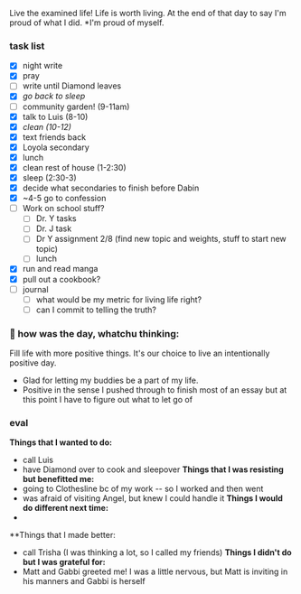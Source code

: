
Live the examined life! Life is worth living. 
At the end of that day to say I'm proud of what I did. *I'm proud of myself.

### task list
- [x] night write
- [x] pray
- [ ] write until Diamond leaves
- [x] *go back to sleep* 
- [ ] community garden! (9-11am)
- [x] talk to Luis (8-10)
- [x] *clean (10-12)*
- [x] text friends back
- [x] Loyola secondary
- [x] lunch
- [x] clean rest of house (1-2:30)
- [x] sleep (2:30-3)
- [x] decide what secondaries to finish before Dabin
- [x] ~4-5 go to confession
- [ ] Work on school stuff?
	- [ ] Dr. Y tasks
	- [ ] Dr. J task
	- [ ] Dr Y assignment 2/8 (find new topic and weights, stuff to start new topic)
	- [ ] lunch
- [x] run and read manga
- [x] pull out a cookbook?
- [ ] journal
	- [ ] what would be my metric for living life right?
	- [ ] can I commit to telling the truth?
### 📝 how was the day, whatchu thinking:

Fill life with more positive things. It's our choice to live an intentionally positive day.
- Glad for letting my buddies be a part of my life.
- Positive in the sense I pushed through to finish most of an essay but at this point I have to figure out what to let go of
### eval
**Things that I wanted to do:**
- call Luis
- have Diamond over to cook and sleepover
**Things that I was resisting but benefitted me:**
- going to Clothesline bc of my work -- so I worked and then went
- was afraid of visiting Angel, but knew I could handle it
**Things I would do different next time:**
- 
**Things that I made better:
- call Trisha (I was thinking a lot, so I called my friends)
**Things I didn't do but I was grateful for:**
- Matt and Gabbi greeted me! I was a little nervous, but Matt is inviting in his manners and Gabbi is herself 


